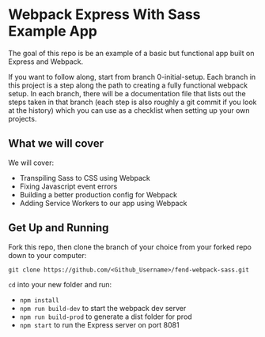 # Webpack Express With Sass Example App

The goal of this repo is be an example of a basic but functional app built on Express and Webpack.

If you want to follow along, start from branch 0-initial-setup. Each branch in this project is a step along the path to creating a fully functional webpack setup. In each branch, there will be a documentation file that lists out the steps taken in that branch (each step is also roughly a git commit if you look at the history) which you can use as a checklist when setting up your own projects. 

## What we will cover

We will cover:

- Transpiling Sass to CSS using Webpack
- Fixing Javascript event errors
- Building a better production config for Webpack
- Adding Service Workers to our app using Webpack

## Get Up and Running

Fork this repo, then clone the branch of your choice from your forked repo down to your computer:

```
git clone https://github.com/<Github_Username>/fend-webpack-sass.git
```

`cd` into your new folder and run:
- ```npm install```
- ```npm run build-dev``` to start the webpack dev server
- ```npm run build-prod``` to generate a dist folder for prod
- ```npm start``` to run the Express server on port 8081
